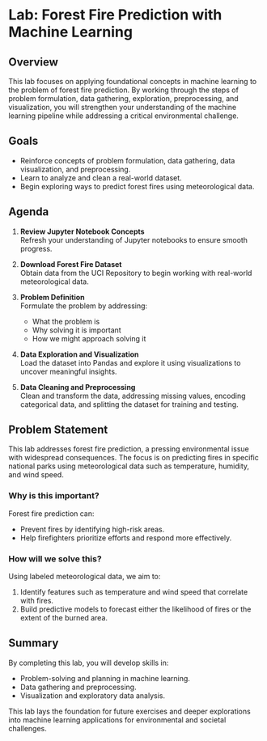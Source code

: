 # Lab: Forest Fire Prediction with Machine Learning

## Overview

This lab focuses on applying foundational concepts in machine learning to the problem of forest fire prediction. By working through the steps of problem formulation, data gathering, exploration, preprocessing, and visualization, you will strengthen your understanding of the machine learning pipeline while addressing a critical environmental challenge.

## Goals

- Reinforce concepts of problem formulation, data gathering, data visualization, and preprocessing.
- Learn to analyze and clean a real-world dataset.
- Begin exploring ways to predict forest fires using meteorological data.

## Agenda

1. **Review Jupyter Notebook Concepts**  
   Refresh your understanding of Jupyter notebooks to ensure smooth progress.

2. **Download Forest Fire Dataset**  
   Obtain data from the UCI Repository to begin working with real-world meteorological data.

3. **Problem Definition**  
   Formulate the problem by addressing:
   - What the problem is
   - Why solving it is important
   - How we might approach solving it

4. **Data Exploration and Visualization**  
   Load the dataset into Pandas and explore it using visualizations to uncover meaningful insights.

5. **Data Cleaning and Preprocessing**  
   Clean and transform the data, addressing missing values, encoding categorical data, and splitting the dataset for training and testing.

## Problem Statement

This lab addresses forest fire prediction, a pressing environmental issue with widespread consequences. The focus is on predicting fires in specific national parks using meteorological data such as temperature, humidity, and wind speed.

### Why is this important?  
Forest fire prediction can:
- Prevent fires by identifying high-risk areas.
- Help firefighters prioritize efforts and respond more effectively.

### How will we solve this?  
Using labeled meteorological data, we aim to:
1. Identify features such as temperature and wind speed that correlate with fires.
2. Build predictive models to forecast either the likelihood of fires or the extent of the burned area.

## Summary

By completing this lab, you will develop skills in:
- Problem-solving and planning in machine learning.
- Data gathering and preprocessing.
- Visualization and exploratory data analysis.

This lab lays the foundation for future exercises and deeper explorations into machine learning applications for environmental and societal challenges.

